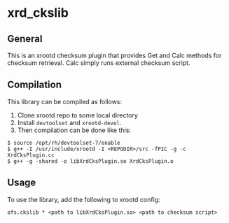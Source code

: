 # xrd_ckslib
## General
This is an xrootd checksum plugin that provides Get and Calc methods for checksum retrieval.
Calc simply runs external checksum script.

## Compilation
This library can be compiled as follows:
1. Clone xrootd repo to some local directory <REPODIR>
2. Install `devtoolset` and `xrootd-devel`.
3. Then compilation can be done like this:
```
$ source /opt/rh/devtoolset-7/enable
$ g++ -I /usr/include/xrootd -I <REPODIR>/src -fPIC -g -c XrdCksPlugin.cc
$ g++ -g -shared -o libXrdCksPlugin.so XrdCksPlugin.o
```

## Usage
To use the library, add the following to xrootd config:
```
ofs.ckslib * <path to libXrdCksPlugin.so> <path to checksum script>
```
